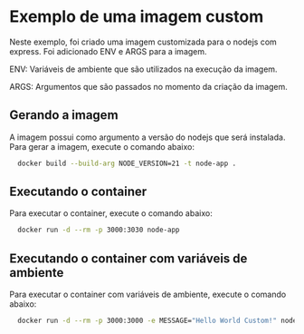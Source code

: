 # Exemplo de uma imagem custom

Neste exemplo, foi criado uma imagem customizada para o nodejs com express.
Foi adicionado ENV e ARGS para a imagem.

ENV: Variáveis de ambiente que são utilizados na execução da imagem.

ARGS: Argumentos que são passados no momento da criação da imagem.

## Gerando a imagem
A imagem possui como argumento a versão do nodejs que será instalada. Para gerar a imagem, execute o comando abaixo:

```bash
  docker build --build-arg NODE_VERSION=21 -t node-app .
```

## Executando o container
Para executar o container, execute o comando abaixo:

```bash
  docker run -d --rm -p 3000:3030 node-app
```

## Executando o container com variáveis de ambiente
Para executar o container com variáveis de ambiente, execute o comando abaixo:

```bash
  docker run -d --rm -p 3000:3000 -e MESSAGE="Hello World Custom!" node-app
```
